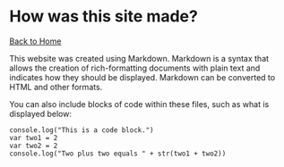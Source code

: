 How was this site made?
==============================

[Back to Home](https://github.com/JosephAnders4/Midterm-project.git)  

This website was created using Markdown. Markdown is a syntax that allows the creation of rich-formatting documents with plain text and indicates how they should be displayed. Markdown can be converted to HTML and other formats.  

You can also include blocks of code within these files, such as what is displayed below:

    console.log("This is a code block.")
    var two1 = 2
    var two2 = 2
    console.log("Two plus two equals " + str(two1 + two2))
